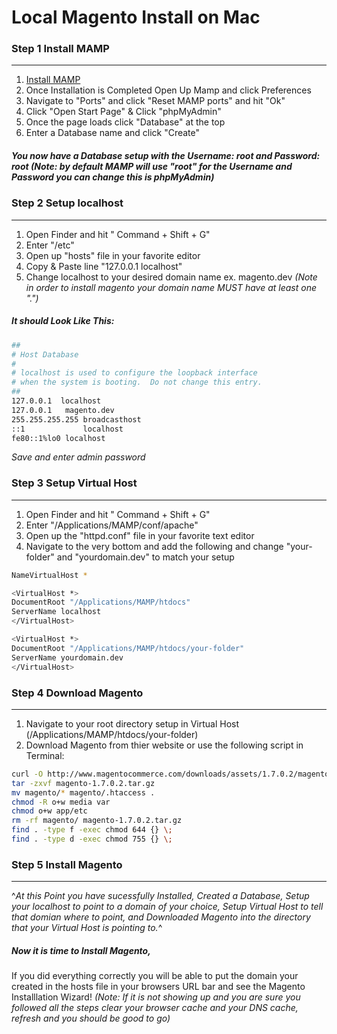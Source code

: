 Local Magento Install on Mac
=====================

### **Step 1** Install MAMP
------------------------------------------
1. [Install MAMP](http://www.mamp.info/downloads/releases/MAMP_PRO.zip)
2. Once Installation is Completed Open Up Mamp and click Preferences
3. Navigate to "Ports" and click "Reset MAMP ports" and hit "Ok"
4. Click "Open Start Page" & Click "phpMyAdmin"
5. Once the page loads click "Database" at the top
6. Enter a Database name and click "Create"
##### You now have a Database setup with the Username: root and Password: root *(Note: by default MAMP will use "root" for the Username and Password you can change this is phpMyAdmin)*

### **Step 2** Setup localhost
------------------------------------------
1. Open Finder and hit " Command + Shift + G"
2. Enter "/etc"
3. Open up "hosts" file in your favorite editor
4. Copy & Paste line "127.0.0.1  localhost"
5. Change localhost to your desired domain name ex. magento.dev *(Note in order to install magento your domain name MUST have at least one ".")* 

##### It should Look Like This:
```bash
##
# Host Database
#
# localhost is used to configure the loopback interface
# when the system is booting.  Do not change this entry.
##
127.0.0.1  localhost
127.0.0.1	magento.dev
255.255.255.255	broadcasthost
::1             localhost 
fe80::1%lo0	localhost
```
*Save and enter admin password* 

### **Step 3** Setup Virtual Host
------------------------------------------
1. Open Finder and hit " Command + Shift + G"
2. Enter "/Applications/MAMP/conf/apache"
3. Open up the "httpd.conf" file in your favorite text editor
4. Navigate to the very bottom and add the following and change "your-folder" and "yourdomain.dev" to match your setup

```bash
NameVirtualHost *

<VirtualHost *>
DocumentRoot "/Applications/MAMP/htdocs"
ServerName localhost
</VirtualHost>

<VirtualHost *>
DocumentRoot "/Applications/MAMP/htdocs/your-folder"
ServerName yourdomain.dev
</VirtualHost>
```

### **Step 4**  Download Magento
------------------------------------------
1. Navigate to your root directory setup in Virtual Host (/Applications/MAMP/htdocs/your-folder)
2. Download Magento from thier website or use the following script in Terminal:

```bash
curl -O http://www.magentocommerce.com/downloads/assets/1.7.0.2/magento-1.7.0.2.tar.gz
tar -zxvf magento-1.7.0.2.tar.gz 
mv magento/* magento/.htaccess . 
chmod -R o+w media var 
chmod o+w app/etc
rm -rf magento/ magento-1.7.0.2.tar.gz
find . -type f -exec chmod 644 {} \;
find . -type d -exec chmod 755 {} \;
```

### **Step 5**  Install Magento
------------------------------------------
^*At this Point you have sucessfully Installed, Created a Database, Setup your localhost to point to a domain of your choice, Setup Virtual Host to tell that domian where to point, and Downloaded Magento into the directory that your Virtual Host is pointing to.*^
##### Now it is time to Install Magento, 
If you did everything correctly you will be able to put the domain your created in the hosts file in your browsers URL bar and see the Magento Installlation Wizard! *(Note: If it is not showing up and you are sure you followed all the steps clear your browser cache and your DNS cache, refresh and you should be good to go)*


